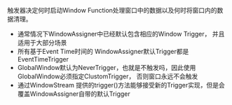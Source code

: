 触发器决定何时启动Window Function处理窗口中的数据以及何时将窗口内的数据清理。


* 通常情况下WindowAssigner中已经默认包含相应的Window Trigger， 并且适用于大部分场景
* 所有基于Event Time时间的 WindowAssigner默认Trigger都是EventTimeTrigger
* GlobalWindow默认为NeverTrigger，也就是不触发吗，因此使用GlobalWindow必须指定ClustomTrigger， 否则窗口永远不会触发
* 通过WindowStream 提供的trigger()方法能够接受新的Trigger实现，但是会覆盖WindowAssigner自带的默认Trigger
